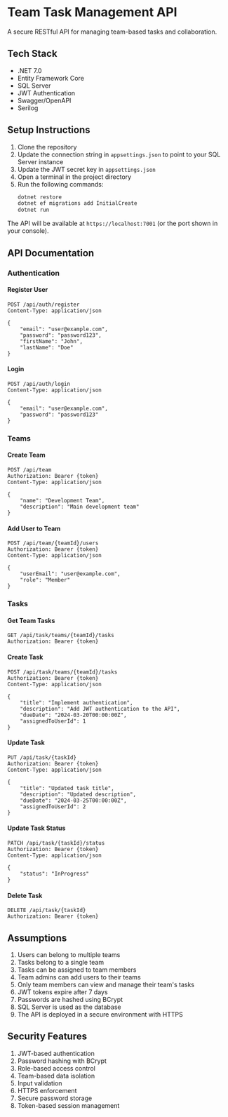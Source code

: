 # Team Task Management API

A secure RESTful API for managing team-based tasks and collaboration.

## Tech Stack

- .NET 7.0
- Entity Framework Core
- SQL Server
- JWT Authentication
- Swagger/OpenAPI
- Serilog

## Setup Instructions

1. Clone the repository
2. Update the connection string in `appsettings.json` to point to your SQL Server instance
3. Update the JWT secret key in `appsettings.json`
4. Open a terminal in the project directory
5. Run the following commands:
   ```bash
   dotnet restore
   dotnet ef migrations add InitialCreate
   dotnet run
   ```

The API will be available at `https://localhost:7001` (or the port shown in your console).

## API Documentation

### Authentication

#### Register User
```http
POST /api/auth/register
Content-Type: application/json

{
    "email": "user@example.com",
    "password": "password123",
    "firstName": "John",
    "lastName": "Doe"
}
```

#### Login
```http
POST /api/auth/login
Content-Type: application/json

{
    "email": "user@example.com",
    "password": "password123"
}
```

### Teams

#### Create Team
```http
POST /api/team
Authorization: Bearer {token}
Content-Type: application/json

{
    "name": "Development Team",
    "description": "Main development team"
}
```

#### Add User to Team
```http
POST /api/team/{teamId}/users
Authorization: Bearer {token}
Content-Type: application/json

{
    "userEmail": "user@example.com",
    "role": "Member"
}
```

### Tasks

#### Get Team Tasks
```http
GET /api/task/teams/{teamId}/tasks
Authorization: Bearer {token}
```

#### Create Task
```http
POST /api/task/teams/{teamId}/tasks
Authorization: Bearer {token}
Content-Type: application/json

{
    "title": "Implement authentication",
    "description": "Add JWT authentication to the API",
    "dueDate": "2024-03-20T00:00:00Z",
    "assignedToUserId": 1
}
```

#### Update Task
```http
PUT /api/task/{taskId}
Authorization: Bearer {token}
Content-Type: application/json

{
    "title": "Updated task title",
    "description": "Updated description",
    "dueDate": "2024-03-25T00:00:00Z",
    "assignedToUserId": 2
}
```

#### Update Task Status
```http
PATCH /api/task/{taskId}/status
Authorization: Bearer {token}
Content-Type: application/json

{
    "status": "InProgress"
}
```

#### Delete Task
```http
DELETE /api/task/{taskId}
Authorization: Bearer {token}
```

## Assumptions

1. Users can belong to multiple teams
2. Tasks belong to a single team
3. Tasks can be assigned to team members
4. Team admins can add users to their teams
5. Only team members can view and manage their team's tasks
6. JWT tokens expire after 7 days
7. Passwords are hashed using BCrypt
8. SQL Server is used as the database
9. The API is deployed in a secure environment with HTTPS

## Security Features

1. JWT-based authentication
2. Password hashing with BCrypt
3. Role-based access control
4. Team-based data isolation
5. Input validation
6. HTTPS enforcement
7. Secure password storage
8. Token-based session management 